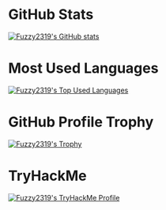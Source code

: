 # GitHub Stats
[![Fuzzy2319's GitHub stats](https://github-readme-stats.vercel.app/api?username=Fuzzy2319&theme=highcontrast&show_icons=true&count_private=true&include_all_commits=true)](https://github.com/Fuzzy2319/)
# Most Used Languages
[![Fuzzy2319's Top Used Languages](https://github-readme-stats.vercel.app/api/top-langs?username=Fuzzy2319&theme=highcontrast&count_private=true)](https://github.com/Fuzzy2319/)
# GitHub Profile Trophy
[![Fuzzy2319's Trophy](https://github-profile-trophy.vercel.app/?username=Fuzzy2319&theme=matrix)](https://github.com/Fuzzy2319/)
# TryHackMe
[![Fuzzy2319's TryHackMe Profile](https://tryhackme-badges.s3.amazonaws.com/Fuzzy2319.png)](https://tryhackme.com/p/Fuzzy2319)
